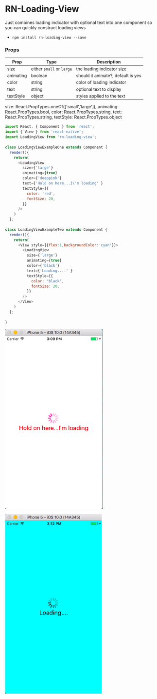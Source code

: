 # RN-Loading-View

Just combines loading indicator with optional text into one component so you can quickly construct loading views

* `npm install rn-loading-view --save`



### Props

| Prop | Type | Description |
| ---  | ---  | ---         |
| size | either `small` or `large` | the loading indicator size |
| animating | boolean | should it animate?, default is yes |
| color | string | color of loading indicator |
| text | string | optional text to display |
| textStyle | object | styles applied to the text |

size: React.PropTypes.oneOf(['small','large']),
animating: React.PropTypes.bool,
color: React.PropTypes.string,
text: React.PropTypes.string,
textStyle: React.PropTypes.object



```js
import React, { Component } from 'react';
import { View } from 'react-native';
import LoadingView from 'rn-loading-view';

class LoadingViewExampleOne extends Component {
  render(){
    return(
      <LoadingView
        size={'large'}
        animating={true}
        color={'deeppink'}
        text={'Hold on here...I\'m loading' }
        textStyle={{
          color: 'red',
          fontSize: 20,
        }}
      />
    )
  };

class LoadingViewExampleTwo extends Component {
  render(){
    return(
      <View style={{flex:1,backgroundColor:'cyan'}}>
        <LoadingView
          size={'large'}
          animating={true}
          color={'black'}
          text={'Loading....' }
          textStyle={{
            color: 'black',
            fontSize: 20,
          }}
        />
      </View>
    )
  };

}
```
![Example One](./ExampleOne.png)

![Example Two](./ExampleTwo.png)
